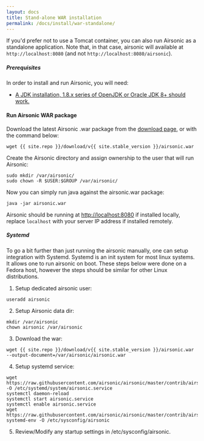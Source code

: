```yaml
---
layout: docs
title: Stand-alone WAR installation
permalink: /docs/install/war-standalone/
---
```

If you'd prefer not to use a Tomcat container, you can also run Airsonic as a standalone application.
Note that, in that case, airsonic will available at `http://localhost:8080` (and not `http://localhost:8080/airsonic`).

##### Prerequisites

In order to install and run Airsonic, you will need:
- [A JDK installation, 1.8.x series of OpenJDK or Oracle JDK 8+ should work.](/docs/install/prerequisites)

#### Run Airsonic WAR package

Download the latest Airsonic .war package from the [download page](/download), or with the command below:

```
wget {{ site.repo }}/download/v{{ site.stable_version }}/airsonic.war
```

Create the Airsonic directory and assign ownership to the user that will run Airsonic:

```
sudo mkdir /var/airsonic/
sudo chown -R $USER:$GROUP /var/airsonic/
```

Now you can simply run java against the airsonic.war package:

```
java -jar airsonic.war
```

Airsonic should be running at [http://localhost:8080](http://localhost:8080) if installed locally, replace `localhost` with your server IP address if installed remotely.


##### Systemd
To go a bit further than just running the airsonic manually, one can setup
integration with Systemd.  Systemd is an init system for most linux systems. It
allows one to run airsonic on boot. These steps below were done on a Fedora host,
however the steps should be similar for other Linux distributions.

1. Setup dedicated airsonic user:

```
useradd airsonic
```

2. Setup Airsonic data dir:

```
mkdir /var/airsonic
chown airsonic /var/airsonic
```

3. Download the war:

```
wget {{ site.repo }}/download/v{{ site.stable_version }}/airsonic.war  --output-document=/var/airsonic/airsonic.war
```

4. Setup systemd service:

```
wget https://raw.githubusercontent.com/airsonic/airsonic/master/contrib/airsonic.service -O /etc/systemd/system/airsonic.service
systemctl daemon-reload 
systemctl start airsonic.service
systemctl enable airsonic.service
wget https://raw.githubusercontent.com/airsonic/airsonic/master/contrib/airsonic-systemd-env -O /etc/sysconfig/airsonic
```

5. Review/Modify any startup settings in /etc/sysconfig/airsonic.
